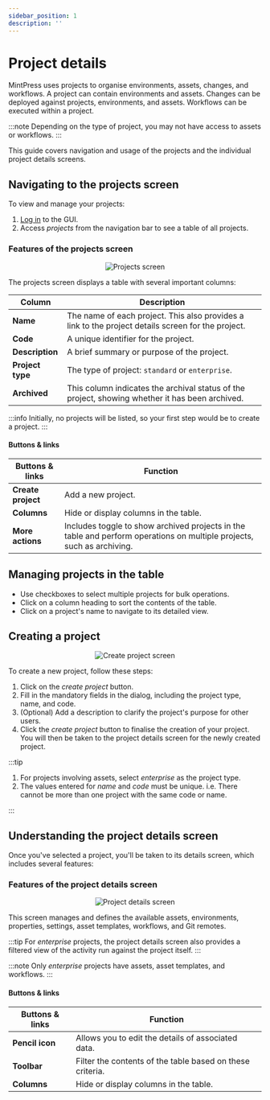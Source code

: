 ```yaml
---
sidebar_position: 1
description: ''
---
```


# Project details

MintPress uses projects to organise environments, assets, changes, and workflows. A project can contain environments and assets. Changes can be deployed against projects, environments, and assets. Workflows can be executed within a project.

:::note
Depending on the type of project, you may not have access to assets or workflows.
:::

This guide covers navigation and usage of the projects and the individual project details screens.

## Navigating to the projects screen

To view and manage your projects:

1. [Log in](/ui/login.md) to the GUI.
2. Access _projects_ from the navigation bar to see a table of all projects.

### Features of the projects screen

<p align='center'>
  <img alt='Projects screen' src={require('!url-loader!../images/projects.png').default} className='image-border'/>
</p>

The projects screen displays a table with several important columns:

| Column           | Description                                                                                        |
|------------------|----------------------------------------------------------------------------------------------------|
| **Name**         | The name of each project. This also provides a link to the project details screen for the project. |
| **Code**         | A unique identifier for the project.                                                               |
| **Description**  | A brief summary or purpose of the project.                                                         |
| **Project type** | The type of project: `standard` or `enterprise`.                                                   |
| **Archived**     | This column indicates the archival status of the project, showing whether it has been archived.    |

:::info
Initially, no projects will be listed, so your first step would be to create a project.
:::

#### Buttons & links

| Buttons & links               | Function                                                                                                               |
|-------------------------------|------------------------------------------------------------------------------------------------------------------------|
| **Create project**            | Add a new project.                                                                                                     |
| **Columns**                   | Hide or display columns in the table.                                                                                  |
| **More actions**              | Includes toggle to show archived projects in the table and perform operations on multiple projects, such as archiving. |

## Managing projects in the table

- Use checkboxes to select multiple projects for bulk operations.
- Click on a column heading to sort the contents of the table.
- Click on a project's name to navigate to its detailed view.

## Creating a project

<p align='center'>
  <img alt='Create project screen' src={require('!url-loader!../images/project-create.png').default} className='image-border'/>
</p>

To create a new project, follow these steps:

1. Click on the _create project_ button.
2. Fill in the mandatory fields in the dialog, including the project type, name, and code.
3. (Optional) Add a description to clarify the project's purpose for other users.
4. Click the _create project_ button to finalise the creation of your project. You will then be taken to the project details screen for the newly created project.

:::tip

1. For projects involving assets, select _enterprise_ as the project type.
2. The values entered for _name_ and _code_ must be unique. i.e. There cannot be more than one project with the same code or name.

:::

## Understanding the project details screen

Once you've selected a project, you'll be taken to its details screen, which includes several features:

### Features of the project details screen

<p align='center'>
  <img alt='Project details screen' src={require('!url-loader!../images/project-details.png').default} className='image-border'/>
</p>

This screen manages and defines the available assets, environments, properties, settings, asset templates, workflows, and Git remotes.

:::tip
For _enterprise_ projects, the project details screen also provides a filtered view of the activity run against the project itself.
:::

:::note
Only _enterprise_ projects have assets, asset templates, and workflows.
:::

#### Buttons & links

| Buttons & links        | Function                                                  |
|------------------------|-----------------------------------------------------------|
| **Pencil icon**        | Allows you to edit the details of associated data.        |
| **Toolbar**            | Filter the contents of the table based on these criteria. |
| **Columns**            | Hide or display columns in the table.                     |
